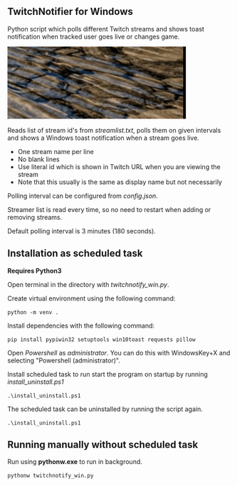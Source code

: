 ## TwitchNotifier for Windows
Python script which polls different Twitch streams and shows toast notification when tracked user goes live or changes game.

![notification](anim.gif "Notfitication popping up when streamer goes live or changes game")

Reads list of stream id's from *streamlist.txt*, polls them on given intervals and shows a Windows toast notification when a stream goes live.

* One stream name per line
* No blank lines
* Use literal id which is shown in Twitch URL when you are viewing the stream
* Note that this usually is the same as display name but not necessarily

Polling interval can be configured from *config.json*.

Streamer list is read every time, so no need to restart when adding or removing streams.

Default polling interval is 3 minutes (180 seconds).

## Installation as scheduled task
**Requires Python3**

Open terminal in the directory with *twitchnotify_win.py*.

Create virtual environment using the following command:
```
python -m venv .
```

Install dependencies with the following command:
```
pip install pypiwin32 setuptools win10toast requests pillow
```

Open *Powershell* as *administrator*. You can do this with WindowsKey+X
and selecting "Powershell (administrator)".

Install scheduled task to run start the program on startup by running *install_uninstall.ps1*

```
.\install_uninstall.ps1
```

The scheduled task can be uninstalled by running the script again.

```
.\install_uninstall.ps1
```

## Running manually without scheduled task
Run using **pythonw.exe** to run in background.

```
pythonw twitchnotify_win.py
```
